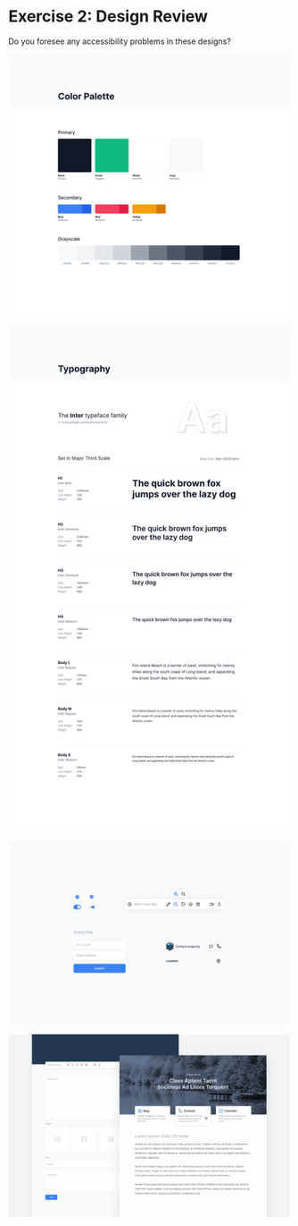 # Exercise 2: Design Review

Do you foresee any accessibility problems in these designs?

![Color palette](./design-system-color-palette.png)

![Typography](./design-system-typography.png)

![Controls](./design-system-controls.png)

![Layouts](./design-system-layouts.png)
